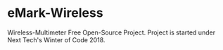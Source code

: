 # eMark-Wireless
Wireless-Multimeter Free Open-Source Project. Project is started under Next Tech's Winter of Code 2018.
